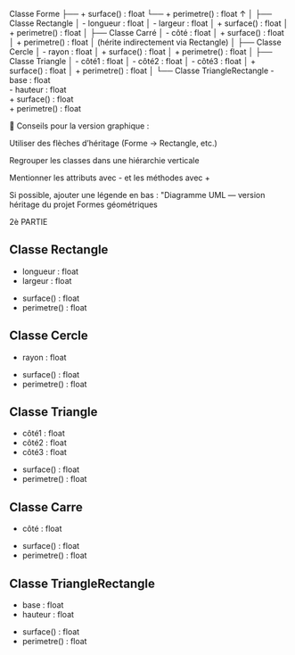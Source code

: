 Classe Forme
├── + surface() : float
└── + perimetre() : float
       ↑
       │
       ├── Classe Rectangle
       │     - longueur : float
       │     - largeur  : float
       │     + surface() : float
       │     + perimetre() : float
       │
       ├── Classe Carré
       │     - côté : float
       │     + surface() : float
       │     + perimetre() : float
       │     (hérite indirectement via Rectangle)
       │
       ├── Classe Cercle
       │     - rayon : float
       │     + surface() : float
       │     + perimetre() : float
       │
       ├── Classe Triangle
       │     - côté1 : float
       │     - côté2 : float
       │     - côté3 : float
       │     + surface() : float
       │     + perimetre() : float
       │
       └── Classe TriangleRectangle
             - base    : float  
             - hauteur : float  
             + surface() : float  
             + perimetre() : float


📌 Conseils pour la version graphique :

Utiliser des flèches d’héritage (Forme → Rectangle, etc.)

Regrouper les classes dans une hiérarchie verticale

Mentionner les attributs avec - et les méthodes avec +

Si possible, ajouter une légende en bas : "Diagramme UML — version héritage du projet Formes géométriques


2è PARTIE


Classe Rectangle
--------------------------
- longueur : float
- largeur : float
+ surface() : float
+ perimetre() : float

Classe Cercle
--------------------------
- rayon : float
+ surface() : float
+ perimetre() : float

Classe Triangle
--------------------------
- côté1 : float
- côté2 : float
- côté3 : float
+ surface() : float
+ perimetre() : float

Classe Carre
--------------------------
- côté : float
+ surface() : float
+ perimetre() : float

Classe TriangleRectangle
--------------------------
- base : float
- hauteur : float
+ surface() : float
+ perimetre() : float


